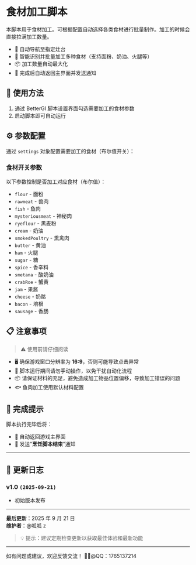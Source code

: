 # 食材加工脚本

本脚本用于食材加工。可根据配置自动选择各类食材进行批量制作。加工的时候会直接拉满加工数量。

-   🎯 自动导航至指定灶台
-   🧾 智能识别并批量加工多种食材（支持面粉、奶油、火腿等）
-   📦 加工数量自动最大化
-   🔔 完成后自动返回主界面并发送通知

## 🚀 使用方法

1.  通过 BetterGI 脚本设置界面勾选需要加工的食材参数
2.  启动脚本即可自动运行

## ⚙️ 参数配置

通过 `settings` 对象配置需要加工的食材（布尔值开关）：

### 食材开关参数

以下参数控制是否加工对应食材（布尔值）：

-   `flour` - 面粉
-   `rawmeat` - 兽肉
-   `fish` - 鱼肉
-   `mysteriousmeat` - 神秘肉
-   `ryeflour` - 黑麦粉
-   `cream` - 奶油
-   `smokedPoultry` - 熏禽肉
-   `butter` - 黄油
-   `ham` - 火腿
-   `sugar` - 糖
-   `spice` - 香辛料
-   `smetana` - 酸奶油
-   `crabRoe` - 蟹黄
-   `jam` - 果酱
-   `cheese` - 奶酪
-   `bacon` - 培根
-   `sausage` - 香肠

## 📋 注意事项

> ⚠️ 使用前请仔细阅读

-   🖥️ 确保游戏窗口分辨率为 **16:9**，否则可能导致点击异常
-   🚫 脚本运行期间请勿手动操作，以免干扰自动化流程
-   📦 请保证材料的充足，避免造成加工物品位置偏移，导致加工错误的问题
-   🐟 鱼肉加工使用默认材料配置

## 🎉 完成提示

脚本执行完毕后将：

-   🔄 自动返回游戏主界面
-   📢 发送"**烹饪脚本结束**"通知

---

## 📜 更新日志

### v1.0 `(2025-09-21)`

-   初始版本发布

---

**最后更新**：2025 年 9 月 21 日  
**维护者**：@呱呱 z

> 💡 提示：建议定期检查更新以获取最佳体验和最新功能

---

如有问题或建议，欢迎反馈交流！ 🐛📧@QQ：1765137214
